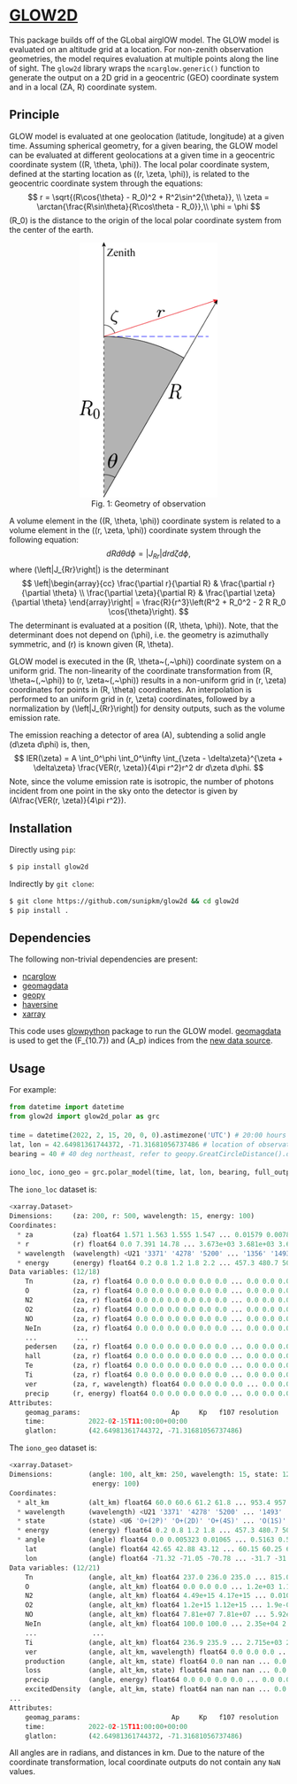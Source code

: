 # [GLOW2D](https://github.com/sunipkm/glow2d)

This package builds off of the GLobal airglOW model. The GLOW model is evaluated on an altitude grid at a location. For non-zenith observation geometries, the model requires evaluation at multiple points along the line of sight. The `glow2d` library wraps the `ncarglow.generic()` function to generate the output on a 2D grid in a geocentric (GEO) coordinate system and in a local (ZA, R) coordinate system.

## Principle
GLOW model is evaluated at one geolocation (latitude, longitude) at a given time. Assuming spherical geometry, for a given bearing, the GLOW model can be evaluated at different geolocations at a given time in a geocentric coordinate system \((R, \theta, \phi)\). The local polar coordinate system, defined at the starting location as \((r, \zeta, \phi)\), is related to the geocentric coordinate system through the equations:
$$
    r = \sqrt{(R\cos{\theta} - R_0)^2 + R^2\sin^2{\theta}}, \\
    \zeta = \arctan{\frac{R\sin\theta}{R\cos\theta - R_0}},\\
    \phi = \phi
$$
\(R_0\) is the distance to the origin of the local polar coordinate system from the center of the earth.
<p align="center">
<img src="geometry.png" width="250" alt="Geometry of observation">
</br>
Fig. 1: Geometry of observation
</p>


A volume element in the \((R, \theta, \phi)\) coordinate system is related to a volume element in the \((r, \zeta, \phi)\) coordinate system through the following equation:
$$
    dR d\theta d\phi = \left|J_{Rr}\right| dr d\zeta d\phi,
$$
where \(\left|J_{Rr}\right|\) is the determinant
$$
    \left|\begin{array}{cc} \frac{\partial r}{\partial R} & \frac{\partial r}{\partial \theta} \\
                        \frac{\partial \zeta}{\partial R} & \frac{\partial \zeta}{\partial \theta} \end{array}\right|
            = \frac{R}{r^3}\left(R^2 + R_0^2 - 2 R R_0 \cos{\theta}\right).
$$
The determinant is evaluated at a position \((R, \theta, \phi)\). Note, that the determinant does not depend on \(\phi\), i.e. the geometry is azimuthally symmetric, and \(r\) is known given \(R, \theta\).

GLOW model is executed in the \(R, \theta~(,~\phi)\) coordinate system on a uniform grid. The non-linearity of the coordinate transformation from \(R, \theta~(,~\phi)\) to \(r, \zeta~(,~\phi)\) results in a non-uniform grid in \(r, \zeta\) coordinates for points in \(R, \theta\) coordinates. An interpolation is performed to an uniform grid in \(r, \zeta\) coordinates, followed by a normalization by \(\left|J_{Rr}\right|\) for density outputs, such as the volume emission rate.

The emission reaching a detector of area \(A\), subtending a solid angle \(d\zeta d\phi\) is, then,
$$
    IER(\zeta) = A \int_0^\phi \int_0^\infty \int_{\zeta - \delta\zeta}^{\zeta + \delta\zeta}
        \frac{VER(r, \zeta)}{4\pi r^2}r^2 dr d\zeta d\phi.
$$
Note, since the volume emission rate is isotropic, the number of photons incident from one point in the sky onto the detector is given by \(A\frac{VER(r, \zeta)}{4\pi r^2}\).

## Installation
Directly using `pip`:
```sh
$ pip install glow2d
```

Indirectly by `git clone`:
```sh
$ git clone https://github.com/sunipkm/glow2d && cd glow2d
$ pip install .
```

## Dependencies
The following non-trivial dependencies are present:

- [ncarglow](https://github.com/sunipkm/ncar-glow)
- [geomagdata](https://pypi.org/projects/geomagdata)
- [geopy](https://pypi.org/project/geopy/)
- [haversine](https://pypi.org/project/haversine/)
- [xarray](https://pypi.org/project/xarray/)

This code uses [glowpython](https://pypi.org/project/glowpython/) package to run the GLOW model.
[geomagdata](https://pypi.org/project/geomagdata/) is used to get the \(F_{10.7}\) and \(A_p\) indices from the [new data source](https://www.gfz-potsdam.de/en/kp-index/).

## Usage
For example:

```py
from datetime import datetime
from glow2d import glow2d_polar as grc

time = datetime(2022, 2, 15, 20, 0, 0).astimezone('UTC') # 20:00 hours local in UTC
lat, lon = 42.64981361744372, -71.31681056737486 # location of observation
bearing = 40 # 40 deg northeast, refer to geopy.GreatCircleDistance().destination() for more info.

iono_loc, iono_geo = grc.polar_model(time, lat, lon, bearing, full_output=True) # generate output in local and GEO coordinates
```

The `iono_loc` dataset is:

```py
<xarray.Dataset>
Dimensions:     (za: 200, r: 500, wavelength: 15, energy: 100)
Coordinates:
  * za          (za) float64 1.571 1.563 1.555 1.547 ... 0.01579 0.007893 0.0
  * r           (r) float64 0.0 7.391 14.78 ... 3.673e+03 3.681e+03 3.688e+03
  * wavelength  (wavelength) <U21 '3371' '4278' '5200' ... '1356' '1493' '1304'
  * energy      (energy) float64 0.2 0.8 1.2 1.8 2.2 ... 457.3 480.7 505.4 531.3
Data variables: (12/18)
    Tn          (za, r) float64 0.0 0.0 0.0 0.0 0.0 0.0 ... 0.0 0.0 0.0 0.0 0.0
    O           (za, r) float64 0.0 0.0 0.0 0.0 0.0 0.0 ... 0.0 0.0 0.0 0.0 0.0
    N2          (za, r) float64 0.0 0.0 0.0 0.0 0.0 0.0 ... 0.0 0.0 0.0 0.0 0.0
    O2          (za, r) float64 0.0 0.0 0.0 0.0 0.0 0.0 ... 0.0 0.0 0.0 0.0 0.0
    NO          (za, r) float64 0.0 0.0 0.0 0.0 0.0 0.0 ... 0.0 0.0 0.0 0.0 0.0
    NeIn        (za, r) float64 0.0 0.0 0.0 0.0 0.0 0.0 ... 0.0 0.0 0.0 0.0 0.0
    ...          ...
    pedersen    (za, r) float64 0.0 0.0 0.0 0.0 0.0 0.0 ... 0.0 0.0 0.0 0.0 0.0
    hall        (za, r) float64 0.0 0.0 0.0 0.0 0.0 0.0 ... 0.0 0.0 0.0 0.0 0.0
    Te          (za, r) float64 0.0 0.0 0.0 0.0 0.0 0.0 ... 0.0 0.0 0.0 0.0 0.0
    Ti          (za, r) float64 0.0 0.0 0.0 0.0 0.0 0.0 ... 0.0 0.0 0.0 0.0 0.0
    ver         (za, r, wavelength) float64 0.0 0.0 0.0 0.0 ... 0.0 0.0 0.0 0.0
    precip      (r, energy) float64 0.0 0.0 0.0 0.0 0.0 ... 0.0 0.0 0.0 0.0 0.0
Attributes:
    geomag_params:                       Ap     Kp   f107 resolution       f1...
    time:           2022-02-15T11:00:00+00:00
    glatlon:        (42.64981361744372, -71.31681056737486)
```

The `iono_geo` dataset is:
```py
<xarray.Dataset>
Dimensions:         (angle: 100, alt_km: 250, wavelength: 15, state: 12,
                     energy: 100)
Coordinates:
  * alt_km          (alt_km) float64 60.0 60.6 61.2 61.8 ... 953.4 957.9 962.4
  * wavelength      (wavelength) <U21 '3371' '4278' '5200' ... '1493' '1304'
  * state           (state) <U6 'O+(2P)' 'O+(2D)' 'O+(4S)' ... 'O(1S)' 'O(1D)'
  * energy          (energy) float64 0.2 0.8 1.2 1.8 ... 457.3 480.7 505.4 531.3
  * angle           (angle) float64 0.0 0.005323 0.01065 ... 0.5163 0.5217 0.527
    lat             (angle) float64 42.65 42.88 43.12 ... 60.15 60.25 60.34
    lon             (angle) float64 -71.32 -71.05 -70.78 ... -31.7 -31.12 -30.53
Data variables: (12/21)
    Tn              (angle, alt_km) float64 237.0 236.0 235.0 ... 815.0 815.0
    O               (angle, alt_km) float64 0.0 0.0 0.0 ... 1.2e+03 1.11e+03
    N2              (angle, alt_km) float64 4.49e+15 4.17e+15 ... 0.0102 0.00893
    O2              (angle, alt_km) float64 1.2e+15 1.12e+15 ... 1.9e-05
    NO              (angle, alt_km) float64 7.81e+07 7.81e+07 ... 5.92e-08
    NeIn            (angle, alt_km) float64 100.0 100.0 ... 2.35e+04 2.34e+04
    ...              ...
    Ti              (angle, alt_km) float64 236.9 235.9 ... 2.715e+03 2.726e+03
    ver             (angle, alt_km, wavelength) float64 0.0 0.0 0.0 ... 0.0 0.0
    production      (angle, alt_km, state) float64 0.0 nan nan ... 0.0 0.0 0.0
    loss            (angle, alt_km, state) float64 nan nan nan ... 0.0 1.1 0.01
    precip          (angle, energy) float64 0.0 0.0 0.0 0.0 ... 0.0 0.0 0.0 0.0
    excitedDensity  (angle, alt_km, state) float64 nan nan nan ... 0.0 0.0 0.01
...
Attributes:
    geomag_params:                       Ap     Kp   f107 resolution       f1...
    time:           2022-02-15T11:00:00+00:00
    glatlon:        (42.64981361744372, -71.31681056737486)
```

All angles are in radians, and distances in km. Due to the nature of the coordinate transformation, local coordinate outputs do not contain any `NaN` values.